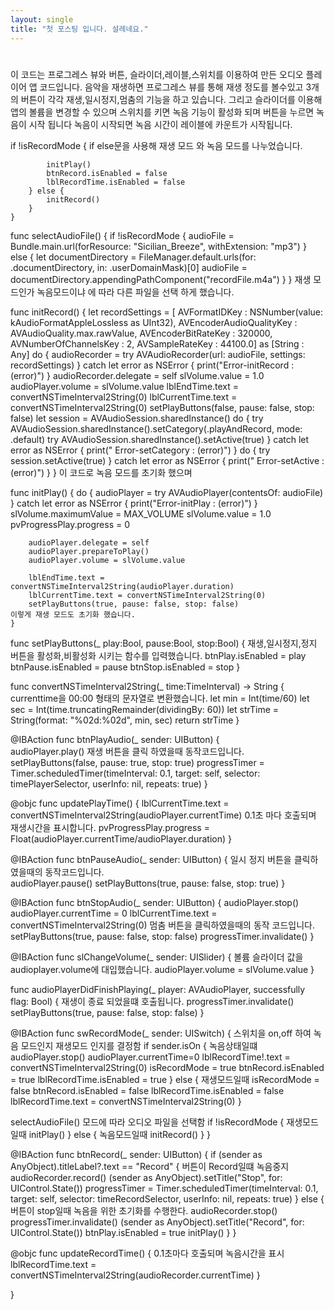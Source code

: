 ```yaml
---
layout: single
title: "첫 포스팅 입니다. 설레네요."
---
```

#




이 코드는 프로그레스 뷰와 버튼, 슬라이더,레이블,스위치를 이용하여 만든 오디오 플레이어 앱 코드입니다. 
음악을 재생하면 프로그레스 뷰를 통해 재생 정도를 볼수있고 3개의 버튼이 각각 재생,일시정지,멈춤의 기능을 하고 있습니다. 
그리고 슬라이더를 이용해 앱의 볼륨을 변경할 수 있으며 스위치를 키면 녹음 기능이 활성화 되며 버튼을 누르면 녹음이 시작 됩니다 
녹음이 시작되면 녹음 시간이 레이블에 카운트가 시작됩니다. 



if !isRecordMode {                                              if else문을 사용해 재생 모드 와 녹음 모드를 나누었습니다.

            initPlay()
            btnRecord.isEnabled = false
            lblRecordTime.isEnabled = false
        } else {
            initRecord()
        }
    }    





func selectAudioFile() {
        if !isRecordMode {
            audioFile = Bundle.main.url(forResource: "Sicilian_Breeze", withExtension: "mp3")
        } else {
            let documentDirectory = FileManager.default.urls(for: .documentDirectory, in: .userDomainMask)[0]
            audioFile = documentDirectory.appendingPathComponent("recordFile.m4a")
        }
    }                                                   재생 모드인가 녹음모드이냐 에 따라 다른 파일을 선택 하게 했습니다.





func initRecord() {
        let recordSettings = [
        AVFormatIDKey : NSNumber(value: kAudioFormatAppleLossless as UInt32),
        AVEncoderAudioQualityKey : AVAudioQuality.max.rawValue,
        AVEncoderBitRateKey : 320000,
        AVNumberOfChannelsKey : 2,
        AVSampleRateKey : 44100.0] as [String : Any]
        do {
            audioRecorder = try AVAudioRecorder(url: audioFile, settings: recordSettings)
        } catch let error as NSError {
            print("Error-initRecord : \(error)")
        }
        audioRecorder.delegate = self
        slVolume.value = 1.0
        audioPlayer.volume = slVolume.value
        lblEndTime.text = convertNSTimeInterval2String(0)
        lblCurrentTime.text = convertNSTimeInterval2String(0)
        setPlayButtons(false, pause: false, stop: false)
        let session = AVAudioSession.sharedInstance()
        do {
            try AVAudioSession.sharedInstance().setCategory(.playAndRecord, mode: .default)
            try AVAudioSession.sharedInstance().setActive(true)
        } catch let error as NSError {
            print(" Error-setCategory : \(error)")
        }
        do {
            try session.setActive(true)
        } catch let error as NSError {
            print(" Error-setActive : \(error)")
        }
    }                                                                                                이 코드로 녹음 모드를 초기화 했으며


func initPlay() {
        do {
            audioPlayer = try AVAudioPlayer(contentsOf: audioFile)
        } catch let error as NSError {
            print("Error-initPlay : \(error)")
        }
        slVolume.maximumValue = MAX_VOLUME
        slVolume.value = 1.0
        pvProgressPlay.progress = 0
        
        audioPlayer.delegate = self
        audioPlayer.prepareToPlay()
        audioPlayer.volume = slVolume.value
        
        lblEndTime.text = convertNSTimeInterval2String(audioPlayer.duration)
        lblCurrentTime.text = convertNSTimeInterval2String(0)
        setPlayButtons(true, pause: false, stop: false)                                           이렇게 재생 모드도 초기화 했습니다.
    }




 func setPlayButtons(_ play:Bool, pause:Bool, stop:Bool) {                          재생,일시정지,정지 버튼을 활성화,비활성화 시키는 함수를 입력했습니다. 
        btnPlay.isEnabled = play
        btnPause.isEnabled = pause
        btnStop.isEnabled = stop
    }


func convertNSTimeInterval2String(_ time:TimeInterval) -> String {                               currenttime을 00:00 형태의 문자열로 변환했습니다.
        let min = Int(time/60)
        let sec = Int(time.truncatingRemainder(dividingBy: 60))
        let strTime = String(format: "%02d:%02d", min, sec)
        return strTime
    }


 @IBAction func btnPlayAudio(_ sender: UIButton) {         
        audioPlayer.play()                                                                  재생 버튼을 클릭 하였을때 동작코드입니다.
        setPlayButtons(false, pause: true, stop: true)
        progressTimer = Timer.scheduledTimer(timeInterval: 0.1, target: self, selector: timePlayerSelector, userInfo: nil, repeats: true)
    }







   @objc func updatePlayTime() {
        lblCurrentTime.text = convertNSTimeInterval2String(audioPlayer.currentTime)              0.1초 마다 호출되며 재생시간을 표시합니다.
        pvProgressPlay.progress = Float(audioPlayer.currentTime/audioPlayer.duration)
    }






@IBAction func btnPauseAudio(_ sender: UIButton) {                                        일시 정지 버튼을 클릭하였을때의 동작코드입니다.     
        audioPlayer.pause()
        setPlayButtons(true, pause: false, stop: true)
    }



@IBAction func btnStopAudio(_ sender: UIButton) {
        audioPlayer.stop()
        audioPlayer.currentTime = 0
        lblCurrentTime.text = convertNSTimeInterval2String(0)                멈춤 버튼을 클릭하였을때의 동작 코드입니다.
        setPlayButtons(true, pause: false, stop: false)
        progressTimer.invalidate()
    }

 @IBAction func slChangeVolume(_ sender: UISlider) {            볼륨 슬라이더 값을 audioplayer.volume에 대입했습니다.
        audioPlayer.volume = slVolume.value
    }

 func audioPlayerDidFinishPlaying(_ player: AVAudioPlayer, successfully flag: Bool) {      재생이 종료 되었을떄 호출됩니다.
        progressTimer.invalidate()
        setPlayButtons(true, pause: false, stop: false)
    }


@IBAction func swRecordMode(_ sender: UISwitch) {             스위치을 on,off 하여 녹음 모드인지 재생모드 인지를 결정함
        if sender.isOn {          녹음상태일떄
            audioPlayer.stop()
            audioPlayer.currentTime=0
            lblRecordTime!.text = convertNSTimeInterval2String(0)
            isRecordMode = true
            btnRecord.isEnabled = true
            lblRecordTime.isEnabled = true
        } else {       재생모드일때
            isRecordMode = false
            btnRecord.isEnabled = false
            lblRecordTime.isEnabled = false
            lblRecordTime.text = convertNSTimeInterval2String(0)
        }

selectAudioFile()                 모드에 따라 오디오 파일을 선택함
        if !isRecordMode {       재생모드일때
            initPlay()
        } else {                      녹음모드일때
            initRecord()
        }
    }

 @IBAction func btnRecord(_ sender: UIButton) {
        if (sender as AnyObject).titleLabel?.text == "Record" { 버튼이 Record일떄 녹음중지
            audioRecorder.record()
            (sender as AnyObject).setTitle("Stop", for: UIControl.State())
            progressTimer = Timer.scheduledTimer(timeInterval: 0.1, target: self, selector: timeRecordSelector, userInfo: nil, repeats: true)
        } else {                                   버튼이 stop일때 녹음을 위한 초기화를 수행한다.
            audioRecorder.stop()
            progressTimer.invalidate()
            (sender as AnyObject).setTitle("Record", for: UIControl.State())
            btnPlay.isEnabled = true
            initPlay()
        }
    }

@objc func updateRecordTime() {  0.1초마다 호출되며 녹음시간을 표시
        lblRecordTime.text = convertNSTimeInterval2String(audioRecorder.currentTime)
    }
    

}

